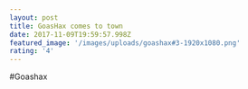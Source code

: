 ```yaml
---
layout: post
title: GoasHax comes to town
date: 2017-11-09T19:59:57.998Z
featured_image: '/images/uploads/goashax#3-1920x1080.png'
rating: '4'
---
```

\#Goashax
